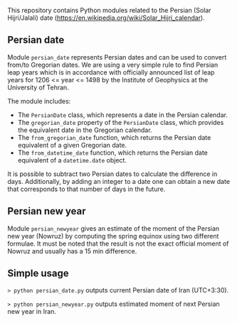This repository contains Python modules related to the Persian (Solar Hijri/Jalali) date (https://en.wikipedia.org/wiki/Solar_Hijri_calendar).

## Persian date
Module `persian_date` represents Persian dates and can be used to convert from/to Gregorian dates. We are using a very simple rule to find Persian leap years which is in accordance with officially announced list of leap years for 1206 <= year <= 1498 by the Institute of Geophysics at the University of Tehran.

The module includes:
  - The `PersianDate` class, which represents a date in the Persian calendar.
  - The `gregorian_date` property of the `PersianDate` class, which provides the equivalent date in the Gregorian calendar.
  - The `from_gregorian_date` function, which returns the Persian date equivalent of a given Gregorian date.
  - The `from_datetime_date` function, which returns the Persian date equivalent of a `datetime.date` object.
  
It is possible to subtract two Persian dates to calculate the difference in days. Additionally, by adding an integer to a date one can obtain a new date that corresponds to that number of days in the future.

## Persian new year
Module `persian_newyear` gives an estimate of the moment of the Persian new year (Nowruz) by computing the spring equinox using two different formulae. It must be noted that the result is not the exact official moment of Nowruz and usually has a 15 min difference. 

## Simple usage
`> python persian_date.py` outputs current Persian date of Iran (UTC+3:30).

`> python persian_newyear.py` outputs estimated moment of next Persian new year in Iran.
